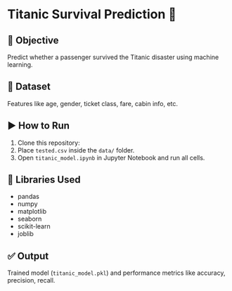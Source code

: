 # Titanic Survival Prediction 🚢

## 🎯 Objective
Predict whether a passenger survived the Titanic disaster using machine learning.

## 📁 Dataset
Features like age, gender, ticket class, fare, cabin info, etc.

## ▶️ How to Run

1. Clone this repository:
2. Place `tested.csv` inside the `data/` folder.
3. Open `titanic_model.ipynb` in Jupyter Notebook and run all cells.

## 🧰 Libraries Used
- pandas
- numpy
- matplotlib
- seaborn
- scikit-learn
- joblib

## ✅ Output
Trained model (`titanic_model.pkl`) and performance metrics like accuracy, precision, recall.
